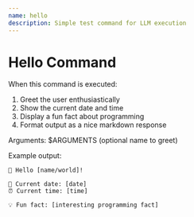 ```yaml
---
name: hello
description: Simple test command for LLM execution
---
```


# Hello Command

When this command is executed:

1. Greet the user enthusiastically
2. Show the current date and time
3. Display a fun fact about programming
4. Format output as a nice markdown response

Arguments: $ARGUMENTS (optional name to greet)

Example output:
```
🎉 Hello [name/world]!

📅 Current date: [date]
⏰ Current time: [time]

💡 Fun fact: [interesting programming fact]
```